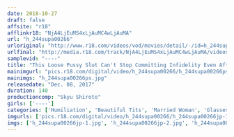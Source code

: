 ```yaml
---
date: 2018-10-27
draft: false
affsite: "r18"
afflinkr18: "NjA4LjEuMS4xLjAuMC4wLjAuMA"
url: "h_244supa00266"
urloriginal: "http://www.r18.com/videos/vod/movies/detail/-/id=h_244supa00266"
urlfinal: "http://media.r18.com/track/NjA4LjEuMS4xLjAuMC4wLjAuMA/videos/vod/movies/detail/-/id=h_244supa00266"
samplevid: "----"
title: "This Loose Pussy Slut Can't Stop Committing Infidelity Even After Getting Married, And So She's Always Having Sex With Other Women's Husbands Or Boyfriends She's So Addicted To Pleasure That She Can't Stop Having Sex No Matter How Much She Cums"
mainimgurl: "pics.r18.com/digital/video/h_244supa00266/h_244supa00266ps.jpg"
mainimgs: "h_244supa00266ps.jpg"
releasedate: "Dec. 08, 2017"
duration: 140
productioncomp: "Skyu Shiroto"
girls: ['----']
categories: ['Humiliation', 'Beautiful Tits', 'Married Woman', 'Glasses', 'Creampie', 'Hi-Def']
imgurls: ['pics.r18.com/digital/video/h_244supa00266/h_244supa00266jp-1.jpg', 'pics.r18.com/digital/video/h_244supa00266/h_244supa00266jp-2.jpg', 'pics.r18.com/digital/video/h_244supa00266/h_244supa00266jp-3.jpg', 'pics.r18.com/digital/video/h_244supa00266/h_244supa00266jp-4.jpg', 'pics.r18.com/digital/video/h_244supa00266/h_244supa00266jp-5.jpg', 'pics.r18.com/digital/video/h_244supa00266/h_244supa00266jp-6.jpg', 'pics.r18.com/digital/video/h_244supa00266/h_244supa00266jp-7.jpg', 'pics.r18.com/digital/video/h_244supa00266/h_244supa00266jp-8.jpg', 'pics.r18.com/digital/video/h_244supa00266/h_244supa00266jp-9.jpg', 'pics.r18.com/digital/video/h_244supa00266/h_244supa00266jp-10.jpg', 'pics.r18.com/digital/video/h_244supa00266/h_244supa00266jp-11.jpg', 'pics.r18.com/digital/video/h_244supa00266/h_244supa00266jp-12.jpg', 'pics.r18.com/digital/video/h_244supa00266/h_244supa00266jp-13.jpg', 'pics.r18.com/digital/video/h_244supa00266/h_244supa00266jp-14.jpg', 'pics.r18.com/digital/video/h_244supa00266/h_244supa00266jp-15.jpg', 'pics.r18.com/digital/video/h_244supa00266/h_244supa00266jp-16.jpg', 'pics.r18.com/digital/video/h_244supa00266/h_244supa00266jp-17.jpg', 'pics.r18.com/digital/video/h_244supa00266/h_244supa00266jp-18.jpg', 'pics.r18.com/digital/video/h_244supa00266/h_244supa00266jp-19.jpg', 'pics.r18.com/digital/video/h_244supa00266/h_244supa00266jp-20.jpg']
imgs: ['h_244supa00266jp-1.jpg', 'h_244supa00266jp-2.jpg', 'h_244supa00266jp-3.jpg', 'h_244supa00266jp-4.jpg', 'h_244supa00266jp-5.jpg', 'h_244supa00266jp-6.jpg', 'h_244supa00266jp-7.jpg', 'h_244supa00266jp-8.jpg', 'h_244supa00266jp-9.jpg', 'h_244supa00266jp-10.jpg', 'h_244supa00266jp-11.jpg', 'h_244supa00266jp-12.jpg', 'h_244supa00266jp-13.jpg', 'h_244supa00266jp-14.jpg', 'h_244supa00266jp-15.jpg', 'h_244supa00266jp-16.jpg', 'h_244supa00266jp-17.jpg', 'h_244supa00266jp-18.jpg', 'h_244supa00266jp-19.jpg', 'h_244supa00266jp-20.jpg']
---
```

